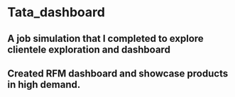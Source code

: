 # Tata_dashboard

## A job simulation that I completed to explore clientele exploration and dashboard
## Created RFM dashboard and showcase products in high demand.
